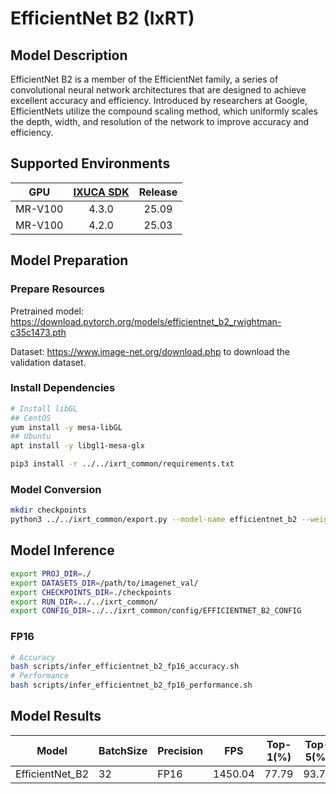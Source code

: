 # EfficientNet B2 (IxRT)

## Model Description

EfficientNet B2 is a member of the EfficientNet family, a series of convolutional neural network architectures that are designed to achieve excellent accuracy and efficiency. Introduced by researchers at Google, EfficientNets utilize the compound scaling method, which uniformly scales the depth, width, and resolution of the network to improve accuracy and efficiency.

## Supported Environments

| GPU    | [IXUCA SDK](https://gitee.com/deep-spark/deepspark#%E5%A4%A9%E6%95%B0%E6%99%BA%E7%AE%97%E8%BD%AF%E4%BB%B6%E6%A0%88-ixuca) | Release |
| :----: | :----: | :----: |
| MR-V100 | 4.3.0 | 25.09 |
| MR-V100 | 4.2.0 | 25.03 |

## Model Preparation

### Prepare Resources

Pretrained model: <https://download.pytorch.org/models/efficientnet_b2_rwightman-c35c1473.pth>

Dataset: <https://www.image-net.org/download.php> to download the validation dataset.

### Install Dependencies

```bash
# Install libGL
## CentOS
yum install -y mesa-libGL
## Ubuntu
apt install -y libgl1-mesa-glx

pip3 install -r ../../ixrt_common/requirements.txt
```

### Model Conversion

```bash
mkdir checkpoints
python3 ../../ixrt_common/export.py --model-name efficientnet_b2 --weight efficientnet_b2_rwightman-c35c1473.pth --output checkpoints/efficientnet_b2.onnx
```

## Model Inference

```bash
export PROJ_DIR=./
export DATASETS_DIR=/path/to/imagenet_val/
export CHECKPOINTS_DIR=./checkpoints
export RUN_DIR=../../ixrt_common/
export CONFIG_DIR=../../ixrt_common/config/EFFICIENTNET_B2_CONFIG
```

### FP16

```bash
# Accuracy
bash scripts/infer_efficientnet_b2_fp16_accuracy.sh
# Performance
bash scripts/infer_efficientnet_b2_fp16_performance.sh
```

## Model Results

| Model           | BatchSize | Precision | FPS     | Top-1(%) | Top-5(%) |
| --------------- | --------- | --------- | ------- | -------- | -------- |
| EfficientNet_B2 | 32        | FP16      | 1450.04 | 77.79    | 93.76    |
